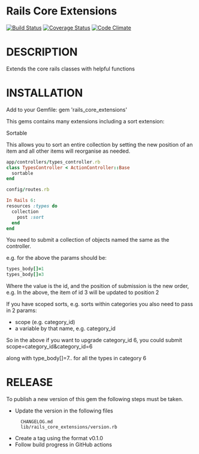 # Rails Core Extensions

[![Build Status](https://github.com/sealink/rails_core_extensions/workflows/Build/badge.svg?branch=master)](https://github.com/sealink/rails_core_extensions/actions)
[![Coverage Status](https://coveralls.io/repos/sealink/rails_core_extensions/badge.png)](https://coveralls.io/r/sealink/rails_core_extensions)
[![Code Climate](https://codeclimate.com/github/sealink/rails_core_extensions.png)](https://codeclimate.com/github/sealink/rails_core_extensions)

# DESCRIPTION

Extends the core rails classes with helpful functions

# INSTALLATION

Add to your Gemfile:
gem 'rails_core_extensions'

This gems contains many extensions including a sort extension:

Sortable

This allows you to sort an entire collection by setting the new position of an item
and all other items will reorganise as needed.

```ruby
app/controllers/types_controller.rb
class TypesController < ActionController::Base
  sortable
end

config/routes.rb

In Rails 6:
resources :types do
  collection
    post :sort
  end
end
```

You need to submit a collection of objects named the same as the controller.

e.g. for the above the params should be:

```ruby
types_body[]=1
types_body[]=3
```

Where the value is the id, and the position of submission is the new order, e.g.
In the above, the item of id 3 will be updated to position 2

If you have scoped sorts, e.g. sorts within categories you also need to pass in 2 params:

- scope (e.g. category_id)
- a variable by that name, e.g. category_id

So in the above if you want to upgrade category_id 6, you could submit
scope=category_id&category_id=6

along with type_body[]=7.. for all the types in category 6

# RELEASE

To publish a new version of this gem the following steps must be taken.

* Update the version in the following files
  ```
    CHANGELOG.md
    lib/rails_core_extensions/version.rb
  ````
* Create a tag using the format v0.1.0
* Follow build progress in GitHub actions
